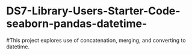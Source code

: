 # DS7-Library-Users-Starter-Code-seaborn-pandas-datetime-
#This project explores use of concatenation, merging, and converting to datetime.
